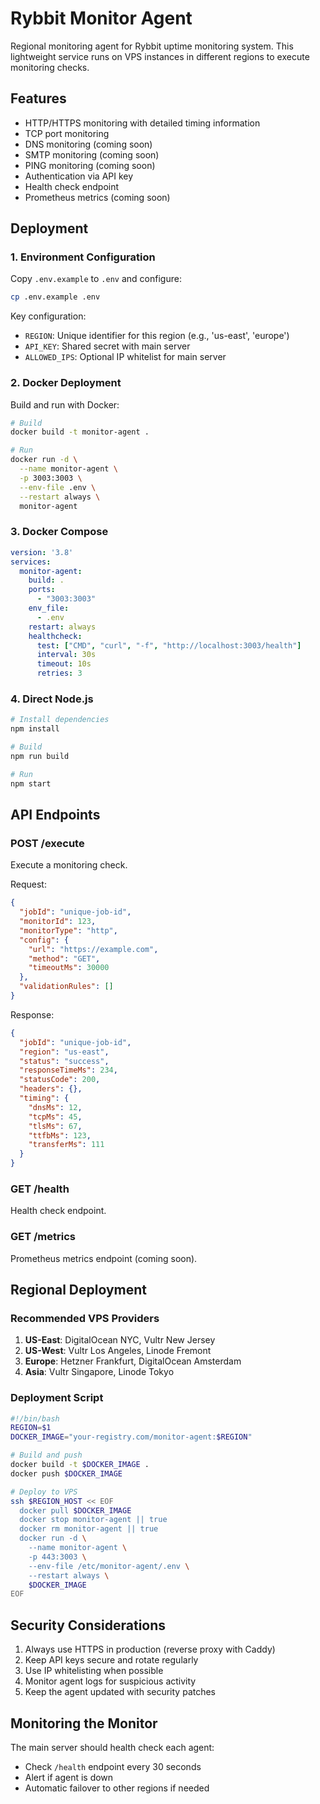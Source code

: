 # Rybbit Monitor Agent

Regional monitoring agent for Rybbit uptime monitoring system. This lightweight service runs on VPS instances in different regions to execute monitoring checks.

## Features

- HTTP/HTTPS monitoring with detailed timing information
- TCP port monitoring
- DNS monitoring (coming soon)
- SMTP monitoring (coming soon)
- PING monitoring (coming soon)
- Authentication via API key
- Health check endpoint
- Prometheus metrics (coming soon)

## Deployment

### 1. Environment Configuration

Copy `.env.example` to `.env` and configure:

```bash
cp .env.example .env
```

Key configuration:
- `REGION`: Unique identifier for this region (e.g., 'us-east', 'europe')
- `API_KEY`: Shared secret with main server
- `ALLOWED_IPS`: Optional IP whitelist for main server

### 2. Docker Deployment

Build and run with Docker:

```bash
# Build
docker build -t monitor-agent .

# Run
docker run -d \
  --name monitor-agent \
  -p 3003:3003 \
  --env-file .env \
  --restart always \
  monitor-agent
```

### 3. Docker Compose

```yaml
version: '3.8'
services:
  monitor-agent:
    build: .
    ports:
      - "3003:3003"
    env_file:
      - .env
    restart: always
    healthcheck:
      test: ["CMD", "curl", "-f", "http://localhost:3003/health"]
      interval: 30s
      timeout: 10s
      retries: 3
```

### 4. Direct Node.js

```bash
# Install dependencies
npm install

# Build
npm run build

# Run
npm start
```

## API Endpoints

### POST /execute
Execute a monitoring check.

Request:
```json
{
  "jobId": "unique-job-id",
  "monitorId": 123,
  "monitorType": "http",
  "config": {
    "url": "https://example.com",
    "method": "GET",
    "timeoutMs": 30000
  },
  "validationRules": []
}
```

Response:
```json
{
  "jobId": "unique-job-id",
  "region": "us-east",
  "status": "success",
  "responseTimeMs": 234,
  "statusCode": 200,
  "headers": {},
  "timing": {
    "dnsMs": 12,
    "tcpMs": 45,
    "tlsMs": 67,
    "ttfbMs": 123,
    "transferMs": 111
  }
}
```

### GET /health
Health check endpoint.

### GET /metrics
Prometheus metrics endpoint (coming soon).

## Regional Deployment

### Recommended VPS Providers

1. **US-East**: DigitalOcean NYC, Vultr New Jersey
2. **US-West**: Vultr Los Angeles, Linode Fremont
3. **Europe**: Hetzner Frankfurt, DigitalOcean Amsterdam
4. **Asia**: Vultr Singapore, Linode Tokyo

### Deployment Script

```bash
#!/bin/bash
REGION=$1
DOCKER_IMAGE="your-registry.com/monitor-agent:$REGION"

# Build and push
docker build -t $DOCKER_IMAGE .
docker push $DOCKER_IMAGE

# Deploy to VPS
ssh $REGION_HOST << EOF
  docker pull $DOCKER_IMAGE
  docker stop monitor-agent || true
  docker rm monitor-agent || true
  docker run -d \
    --name monitor-agent \
    -p 443:3003 \
    --env-file /etc/monitor-agent/.env \
    --restart always \
    $DOCKER_IMAGE
EOF
```

## Security Considerations

1. Always use HTTPS in production (reverse proxy with Caddy)
2. Keep API keys secure and rotate regularly
3. Use IP whitelisting when possible
4. Monitor agent logs for suspicious activity
5. Keep the agent updated with security patches

## Monitoring the Monitor

The main server should health check each agent:
- Check `/health` endpoint every 30 seconds
- Alert if agent is down
- Automatic failover to other regions if needed